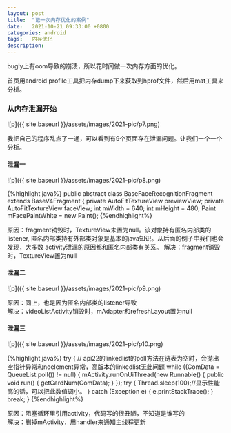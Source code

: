 ```yaml
---
layout: post
title:  "记一次内存优化的案例"
date:   2021-10-21 09:33:00 +0800
categories: android
tags:   内存优化
description:
---
```


bugly上有oom导致的崩溃，所以花时间做一次内存方面的优化。

首页用android profile工具把内存dump下来获取到hprof文件，然后用mat工具来分析。

### 从内存泄漏开始    


![p]({{ site.baseurl }}/assets/images/2021-pic/p7.png)     

我把自己的程序乱点了一通，可以看到有9个页面存在泄漏问题。让我们一个一个分析。

#### 泄漏一     

![p]({{ site.baseurl }}/assets/images/2021-pic/p8.png)      

{%highlight java%}
public abstract class BaseFaceRecognitionFragment extends BaseV4Fragment {
    private AutoFitTextureView previewView;
    private AutoFitTextureView faceView;
    int mWidth = 640;
    int mHeight = 480;
    Paint mFacePaintWhite = new Paint();
{%endhighlight%}


原因：fragment销毁时，TextureView未置为null。该对象持有匿名内部类的listener,
匿名内部类持有外部类对象是基本的java知识。从后面的例子中我们也会发现，大多数
activity泄漏的原因都和匿名内部类有关系。
解决：fragment销毁时，TextureView置为null    


#### 泄漏二    

![p]({{ site.baseurl }}/assets/images/2021-pic/p9.png)   

原因：同上，也是因为匿名内部类的listener导致   
解决：videoListActivity销毁时，mAdapter和refreshLayout置为null   

#### 泄漏三     

![p]({{ site.baseurl }}/assets/images/2021-pic/p10.png)     

{%highlight java%}
try {
   // api22的linkedlist的poll方法在链表为空时，会抛出空指针异常和noelement异常，高版本的linkedlist无此问题
   while ((ComData = QueueList.poll()) != null) {
       mActivity.runOnUiThread(new Runnable() {
           public void run() {
               getCardNum(ComData);
           }
       });
       try {
           Thread.sleep(100);//显示性能高的话，可以把此数值调小。
       } catch (Exception e) {
           e.printStackTrace();
       }
       break;
   }
{%endhighlight%}       

原因：阻塞循环里引用activity，代码写的很丑陋，不知道是谁写的   
解决：删掉mActivity，用handler来通知主线程更新
